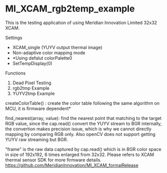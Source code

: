 # MI_XCAM_rgb2temp_example
This is the testing application of using Meridian Innovation Limited 32x32 XCAM.

Settings
- XCAM_single (YUYV output thermal image)
- Non-adaptive color mapping mode
- *Using defalut colorPalette0
- SetTempDisplay(0)

Functions
1) Dead Pixel Testing
2) rgb2tmp Example
3) YUYV2tmp Example

createColorTable() : create the color table following the same algorithm on MCU, it is firmware dependent*

find_nearest(array, value): find the nearest point that matching to the target RGB value, since the cap.read() convert the YUYV stream to                               BGR internally, the convertion makes precision issue, which is why we cannot directly mapping by comparing RGB only. Also openCV does not support getting YUYV raw streaming but BGR.

"frame" is the raw data captured by cap.read() which is in BGR color space in size of 192x192, 6 times enlarged from 32x32.
Please refers to XCAM thermal sensor SDK for more firmware details.
https://github.com/MeridianInnovation/MI_XCAM_formalRelease
